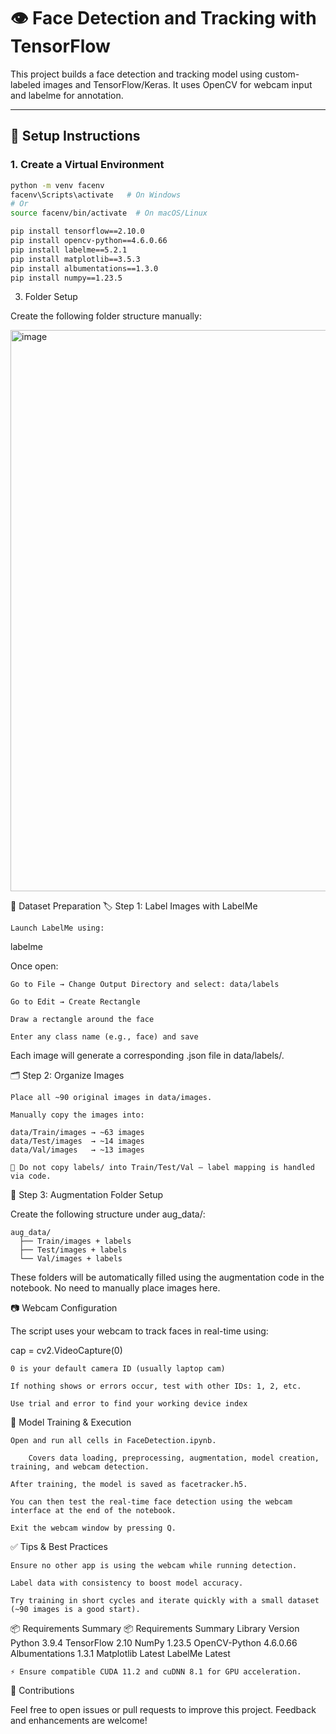 # 👁️ Face Detection and Tracking with TensorFlow

This project builds a face detection and tracking model using custom-labeled images and TensorFlow/Keras. It uses OpenCV for webcam input and labelme for annotation.

---

## 🚀 Setup Instructions

### 1. Create a Virtual Environment

```bash
python -m venv facenv
facenv\Scripts\activate   # On Windows
# Or
source facenv/bin/activate  # On macOS/Linux

pip install tensorflow==2.10.0
pip install opencv-python==4.6.0.66
pip install labelme==5.2.1
pip install matplotlib==3.5.3
pip install albumentations==1.3.0
pip install numpy==1.23.5
```

3. Folder Setup

Create the following folder structure manually:

<img width="718" height="898" alt="image" src="https://github.com/user-attachments/assets/61f583b1-98d1-4c75-ac6a-0f9c8516e797" />

🧠 Dataset Preparation
🏷️ Step 1: Label Images with LabelMe

    Launch LabelMe using:

labelme

Once open:

    Go to File → Change Output Directory and select: data/labels

    Go to Edit → Create Rectangle

    Draw a rectangle around the face

    Enter any class name (e.g., face) and save

Each image will generate a corresponding .json file in data/labels/.

🗂️ Step 2: Organize Images

    Place all ~90 original images in data/images.

    Manually copy the images into:

    data/Train/images → ~63 images
    data/Test/images  → ~14 images
    data/Val/images   → ~13 images

    🚫 Do not copy labels/ into Train/Test/Val – label mapping is handled via code.

📁 Step 3: Augmentation Folder Setup

Create the following structure under aug_data/:

    aug_data/
      ├── Train/images + labels
      ├── Test/images + labels
      └── Val/images + labels

These folders will be automatically filled using the augmentation code in the notebook. No need to manually place images here.

📷 Webcam Configuration

The script uses your webcam to track faces in real-time using:

cap = cv2.VideoCapture(0)

    0 is your default camera ID (usually laptop cam)

    If nothing shows or errors occur, test with other IDs: 1, 2, etc.

    Use trial and error to find your working device index

🚀 Model Training & Execution

    Open and run all cells in FaceDetection.ipynb.

        Covers data loading, preprocessing, augmentation, model creation, training, and webcam detection.

    After training, the model is saved as facetracker.h5.

    You can then test the real-time face detection using the webcam interface at the end of the notebook.

    Exit the webcam window by pressing Q.

✅ Tips & Best Practices

    Ensure no other app is using the webcam while running detection.

    Label data with consistency to boost model accuracy.

    Try training in short cycles and iterate quickly with a small dataset (~90 images is a good start).

📦 Requirements Summary
    📦 Requirements Summary
        Library	Version
        Python	3.9.4
        TensorFlow	2.10
        NumPy	1.23.5
        OpenCV-Python	4.6.0.66
        Albumentations	1.3.1
        Matplotlib	Latest
        LabelMe	Latest

    ⚡ Ensure compatible CUDA 11.2 and cuDNN 8.1 for GPU acceleration.

📮 Contributions

Feel free to open issues or pull requests to improve this project. Feedback and enhancements are welcome!
